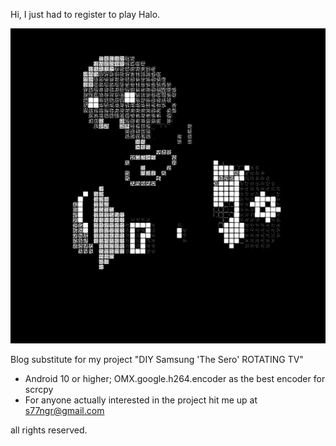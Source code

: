 Hi, I just had to register to play Halo. 


![alt text](https://github.com/su77ungr/sero/blob/main/k-2so%20before%20destruction.gif)







Blog substitute for my project "DIY Samsung 'The Sero' ROTATING TV" 


- Android 10 or higher; OMX.google.h264.encoder as the best encoder for scrcpy
- For anyone actually interested in the project hit me up at s77ngr@gmail.com

all rights reserved.

<!---
su77ungr/su77ungr is a special repository because its `README.md` (this file) appears on your GitHub profile.
You can click the Preview link to take a look at your changes.
--->
